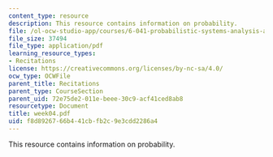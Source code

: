 ```yaml
---
content_type: resource
description: This resource contains information on probability.
file: /ol-ocw-studio-app/courses/6-041-probabilistic-systems-analysis-and-applied-probability-spring-2006/f8d8926766b441cbfb2c9e3cdd2286a4_week04.pdf
file_size: 37494
file_type: application/pdf
learning_resource_types:
- Recitations
license: https://creativecommons.org/licenses/by-nc-sa/4.0/
ocw_type: OCWFile
parent_title: Recitations
parent_type: CourseSection
parent_uid: 72e75de2-011e-beee-30c9-acf41ced8ab8
resourcetype: Document
title: week04.pdf
uid: f8d89267-66b4-41cb-fb2c-9e3cdd2286a4
---
```

This resource contains information on probability.